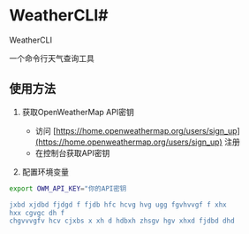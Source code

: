  # WeatherCLI# 
WeatherCLI

一个命令行天气查询工具

## 使用方法

1. 获取OpenWeatherMap API密钥
   - 访问 [https://home.openweathermap.org/users/sign_up](https://home.openweathermap.org/users/sign_up) 注册
   - 在控制台获取API密钥

2. 配置环境变量
```bash
export OWM_API_KEY="你的API密钥

jxbd xjdbd fjdgd f fjdb hfc hcvg hvg ugg fgvhvvgf f xhx
hxx cgvgc dh f
chgvvvgfv hcv cjxbs x xh d hdbxh zhsgv hgv xhxd fjdbd dhd